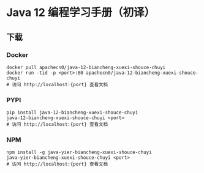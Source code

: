 # Java 12 编程学习手册（初译）

## 下载

### Docker

```
docker pull apachecn0/java-12-biancheng-xuexi-shouce-chuyi
docker run -tid -p <port>:80 apachecn0/java-12-biancheng-xuexi-shouce-chuyi
# 访问 http://localhost:{port} 查看文档
```

### PYPI

```
pip install java-12-biancheng-xuexi-shouce-chuyi
java-12-biancheng-xuexi-shouce-chuyi <port>
# 访问 http://localhost:{port} 查看文档
```

### NPM

```
npm install -g java-yier-biancheng-xuexi-shouce-chuyi
java-yier-biancheng-xuexi-shouce-chuyi <port>
# 访问 http://localhost:{port} 查看文档
```